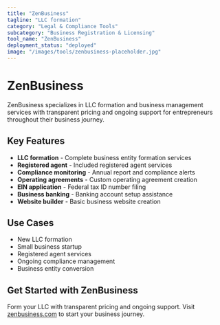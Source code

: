 ```yaml
---
title: "ZenBusiness"
tagline: "LLC formation"
category: "Legal & Compliance Tools"
subcategory: "Business Registration & Licensing"
tool_name: "ZenBusiness"
deployment_status: "deployed"
image: "/images/tools/zenbusiness-placeholder.jpg"
---
```


# ZenBusiness

ZenBusiness specializes in LLC formation and business management services with transparent pricing and ongoing support for entrepreneurs throughout their business journey.

## Key Features

- **LLC formation** - Complete business entity formation services
- **Registered agent** - Included registered agent services
- **Compliance monitoring** - Annual report and compliance alerts
- **Operating agreements** - Custom operating agreement creation
- **EIN application** - Federal tax ID number filing
- **Business banking** - Banking account setup assistance
- **Website builder** - Basic business website creation

## Use Cases

- New LLC formation
- Small business startup
- Registered agent services
- Ongoing compliance management
- Business entity conversion

## Get Started with ZenBusiness

Form your LLC with transparent pricing and ongoing support. Visit [zenbusiness.com](https://www.zenbusiness.com) to start your business journey.
